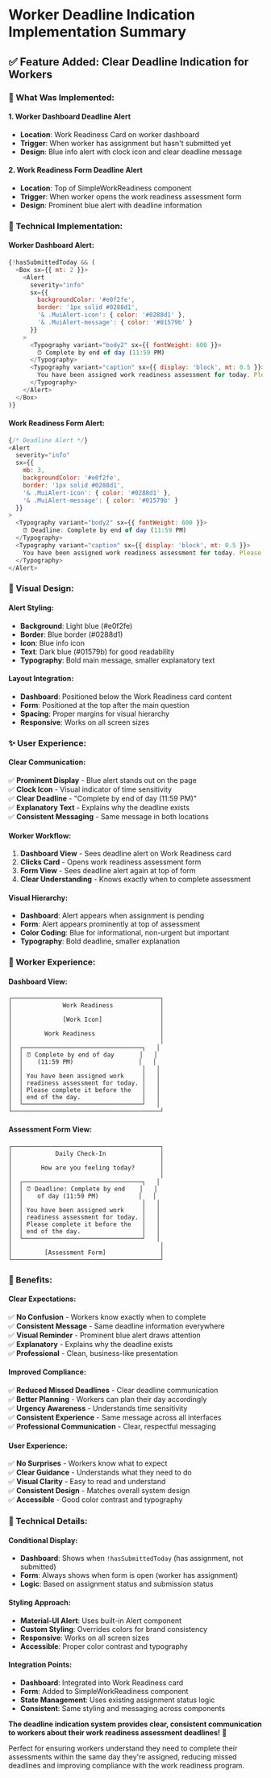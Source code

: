 # Worker Deadline Indication Implementation Summary

## ✅ **Feature Added: Clear Deadline Indication for Workers**

### **🎯 What Was Implemented:**

#### **1. Worker Dashboard Deadline Alert**
- **Location**: Work Readiness Card on worker dashboard
- **Trigger**: When worker has assignment but hasn't submitted yet
- **Design**: Blue info alert with clock icon and clear deadline message

#### **2. Work Readiness Form Deadline Alert**
- **Location**: Top of SimpleWorkReadiness component
- **Trigger**: When worker opens the work readiness assessment form
- **Design**: Prominent blue alert with deadline information

### **🔧 Technical Implementation:**

#### **Worker Dashboard Alert:**
```javascript
{!hasSubmittedToday && (
  <Box sx={{ mt: 2 }}>
    <Alert 
      severity="info" 
      sx={{ 
        backgroundColor: '#e0f2fe', 
        border: '1px solid #0288d1',
        '& .MuiAlert-icon': { color: '#0288d1' },
        '& .MuiAlert-message': { color: '#01579b' }
      }}
    >
      <Typography variant="body2" sx={{ fontWeight: 600 }}>
        ⏰ Complete by end of day (11:59 PM)
      </Typography>
      <Typography variant="caption" sx={{ display: 'block', mt: 0.5 }}>
        You have been assigned work readiness assessment for today. Please complete it before the end of the day.
      </Typography>
    </Alert>
  </Box>
)}
```

#### **Work Readiness Form Alert:**
```javascript
{/* Deadline Alert */}
<Alert 
  severity="info" 
  sx={{ 
    mb: 3,
    backgroundColor: '#e0f2fe', 
    border: '1px solid #0288d1',
    '& .MuiAlert-icon': { color: '#0288d1' },
    '& .MuiAlert-message': { color: '#01579b' }
  }}
>
  <Typography variant="body2" sx={{ fontWeight: 600 }}>
    ⏰ Deadline: Complete by end of day (11:59 PM)
  </Typography>
  <Typography variant="caption" sx={{ display: 'block', mt: 0.5 }}>
    You have been assigned work readiness assessment for today. Please complete it before the end of the day.
  </Typography>
</Alert>
```

### **🎨 Visual Design:**

#### **Alert Styling:**
- **Background**: Light blue (#e0f2fe)
- **Border**: Blue border (#0288d1)
- **Icon**: Blue info icon
- **Text**: Dark blue (#01579b) for good readability
- **Typography**: Bold main message, smaller explanatory text

#### **Layout Integration:**
- **Dashboard**: Positioned below the Work Readiness card content
- **Form**: Positioned at the top after the main question
- **Spacing**: Proper margins for visual hierarchy
- **Responsive**: Works on all screen sizes

### **✨ User Experience:**

#### **Clear Communication:**
✅ **Prominent Display** - Blue alert stands out on the page  
✅ **Clock Icon** - Visual indicator of time sensitivity  
✅ **Clear Deadline** - "Complete by end of day (11:59 PM)"  
✅ **Explanatory Text** - Explains why the deadline exists  
✅ **Consistent Messaging** - Same message in both locations  

#### **Worker Workflow:**
1. **Dashboard View** - Sees deadline alert on Work Readiness card
2. **Clicks Card** - Opens work readiness assessment form
3. **Form View** - Sees deadline alert again at top of form
4. **Clear Understanding** - Knows exactly when to complete assessment

#### **Visual Hierarchy:**
- **Dashboard**: Alert appears when assignment is pending
- **Form**: Alert appears prominently at top of assessment
- **Color Coding**: Blue for informational, non-urgent but important
- **Typography**: Bold deadline, smaller explanation

### **📱 Worker Experience:**

#### **Dashboard View:**
```
┌─────────────────────────────────────────┐
│              Work Readiness             │
│                                         │
│              [Work Icon]                │
│                                         │
│         Work Readiness                  │
│                                         │
│  ┌─────────────────────────────────┐   │
│  │ ⏰ Complete by end of day       │   │
│  │    (11:59 PM)                  │   │
│  │                                 │   │
│  │ You have been assigned work     │   │
│  │ readiness assessment for today. │   │
│  │ Please complete it before the   │   │
│  │ end of the day.                 │   │
│  └─────────────────────────────────┘   │
└─────────────────────────────────────────┘
```

#### **Assessment Form View:**
```
┌─────────────────────────────────────────┐
│            Daily Check-In               │
│                                         │
│        How are you feeling today?       │
│                                         │
│  ┌─────────────────────────────────┐   │
│  │ ⏰ Deadline: Complete by end    │   │
│  │    of day (11:59 PM)           │   │
│  │                                 │   │
│  │ You have been assigned work     │   │
│  │ readiness assessment for today. │   │
│  │ Please complete it before the   │   │
│  │ end of the day.                 │   │
│  └─────────────────────────────────┘   │
│                                         │
│         [Assessment Form]               │
└─────────────────────────────────────────┘
```

### **🎯 Benefits:**

#### **Clear Expectations:**
✅ **No Confusion** - Workers know exactly when to complete  
✅ **Consistent Message** - Same deadline information everywhere  
✅ **Visual Reminder** - Prominent blue alert draws attention  
✅ **Explanatory** - Explains why the deadline exists  
✅ **Professional** - Clean, business-like presentation  

#### **Improved Compliance:**
✅ **Reduced Missed Deadlines** - Clear deadline communication  
✅ **Better Planning** - Workers can plan their day accordingly  
✅ **Urgency Awareness** - Understands time sensitivity  
✅ **Consistent Experience** - Same message across all interfaces  
✅ **Professional Communication** - Clear, respectful messaging  

#### **User Experience:**
✅ **No Surprises** - Workers know what to expect  
✅ **Clear Guidance** - Understands what they need to do  
✅ **Visual Clarity** - Easy to read and understand  
✅ **Consistent Design** - Matches overall system design  
✅ **Accessible** - Good color contrast and typography  

### **🔧 Technical Details:**

#### **Conditional Display:**
- **Dashboard**: Shows when `!hasSubmittedToday` (has assignment, not submitted)
- **Form**: Always shows when form is open (worker has assignment)
- **Logic**: Based on assignment status and submission status

#### **Styling Approach:**
- **Material-UI Alert**: Uses built-in Alert component
- **Custom Styling**: Overrides colors for brand consistency
- **Responsive**: Works on all screen sizes
- **Accessible**: Proper color contrast and typography

#### **Integration Points:**
- **Dashboard**: Integrated into Work Readiness card
- **Form**: Added to SimpleWorkReadiness component
- **State Management**: Uses existing assignment status logic
- **Consistent**: Same styling and messaging across components

**The deadline indication system provides clear, consistent communication to workers about their work readiness assessment deadlines!** 🎯

Perfect for ensuring workers understand they need to complete their assessments within the same day they're assigned, reducing missed deadlines and improving compliance with the work readiness program.








